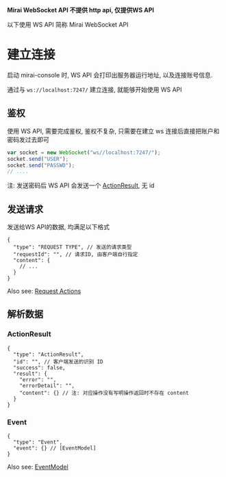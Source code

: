**Mirai WebSocket API 不提供 http api, 仅提供WS API**

以下使用 WS API 简称 Mirai WebSocket API

# 建立连接

启动 mirai-console 时, WS API 会打印出服务器运行地址, 以及连接账号信息.

通过与 `ws://localhost:7247/` 建立连接, 就能够开始使用 WS API

## 鉴权

使用 WS API, 需要完成鉴权, 鉴权不复杂, 只需要在建立 ws 连接后直接把账户和密码发过去即可
```js
var socket = new WebSocket("ws//localhost:7247/");
socket.send("USER");
socket.send("PASSWD");
// ....
```
注: 发送密码后 WS API 会发送一个 [ActionResult](#ActionResult), 无 id

## 发送请求
发送给WS API的数据, 均满足以下格式
```json5
{
  "type": "REQUEST TYPE", // 发送的请求类型
  "requestId": "", // 请求ID, 由客户端自行指定
  "content": {
    // ...
  }
}
```
Also see: [Request Actions](Model.md#操作列表)

## 解析数据

### ActionResult
```json5
{
  "type": "ActionResult",
  "id": "", // 客户端发送的识别 ID
  "success": false,
  "result": {
    "error": "",
    "errorDetail": "",
    "content": {} // 注: 对应操作没有写明操作返回时不存在 content
  }
}
```

### Event
```json5
{
  "type": "Event",
  "event": {} // [EventModel]
}
```
Also see: [EventModel](Model.md#事件列表)

